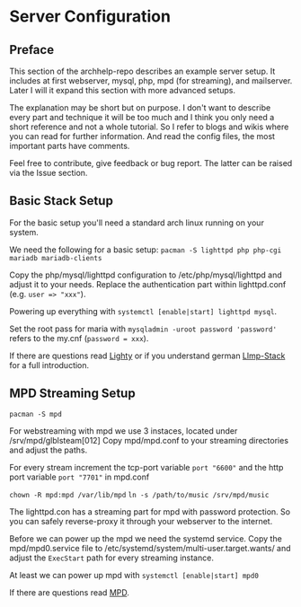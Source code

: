 # Server Configuration

## Preface

This section of the archhelp-repo describes an example server setup.
It includes at first webserver, mysql, php, mpd (for streaming), and mailserver.
Later I will it expand this section with more advanced setups.

The explanation may be short but on purpose. I don't want to describe every part and technique
it will be too much and I think you only need a short reference and not a whole tutorial.
So I refer to blogs and wikis where you can read for further information.
And read the config files, the most important parts have comments.

Feel free to contribute, give feedback or bug report. The latter can be raised via the Issue section.

## Basic Stack Setup

For the basic setup you'll need a standard arch linux running on your system.

We need the following for a basic setup:
`pacman -S lighttpd php php-cgi mariadb mariadb-clients`

Copy the php/mysql/lighttpd configuration to /etc/php/mysql/lighttpd and adjust it to your needs.
Replace the authentication part within lighttpd.conf (e.g. `user => "xxx"`).

Powering up everything with `systemctl [enable|start] lighttpd mysql`.

Set the root pass for maria with `mysqladmin -uroot password 'password'` refers to the my.cnf (`password = xxx`).

If there are questions read [Lighty](https://wiki.archlinux.org/index.php/lighttpd)
or if you understand german [Llmp-Stack](https://wiki.archlinux.de/title/Lighttpd) for a full introduction.

## MPD Streaming Setup

`pacman -S mpd`

For webstreaming with mpd we use 3 instaces, located under /srv/mpd/glblsteam[012]
Copy mpd/mpd.conf to your streaming directories and adjust the paths.

For every stream increment the tcp-port variable `port "6600"` and the http port variable `port "7701"` in mpd.conf

`chown -R mpd:mpd /var/lib/mpd`
`ln -s /path/to/music /srv/mpd/music`

The lighttpd.con has a streaming part for mpd with password protection. So you can safely reverse-proxy it through your webserver to the internet.

Before we can power up the mpd we need the systemd service.
Copy the mpd/mpd0.service file to /etc/systemd/system/multi-user.target.wants/ and adjust the `ExecStart` path for every streaming instance.

At least we can power up mpd with `systemctl [enable|start] mpd0`

If there are questions read [MPD](https://wiki.archlinux.org/index.php/Music_Player_Daemon).
